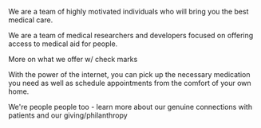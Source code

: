 
   We are a team of highly motivated individuals who will bring you the best medical care.
   <p> We are a team of medical researchers and developers focused on offering access to medical aid for people.  </p>
    <p> More on what we offer w/ check marks </p>
    <p> With the power of the internet, you can pick up the necessary medication you need as well as schedule appointments from the
    comfort of your own home. </p>
    <p> We're people people too - learn more about our genuine connections with patients and our giving/philanthropy </p>
